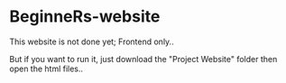 # BeginneRs-website

This website is not done yet; 
Frontend only.. 

But if you want to run it, just download the "Project Website" folder then open the html files..
